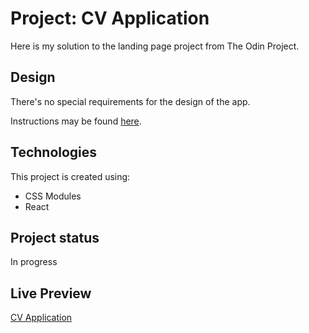 # Project: CV Application
Here is my solution to the landing page project from The Odin Project.

## Design
There's no special requirements for the design of the app.

Instructions may be found [here](https://www.theodinproject.com/lessons/node-path-react-new-cv-application).

## Technologies
This project is created using:
* CSS Modules
* React

## Project status
In progress

## Live Preview
[CV Application](https://erasmorojastech.github.io/LandingPage-TOP)